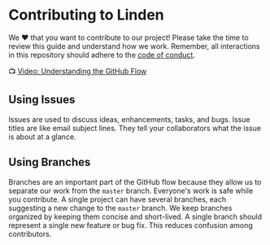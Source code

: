 # Contributing to Linden

We :heart: that you want to contribute to our project! Please take the time to review this guide and understand how we work. Remember, all interactions in this repository should adhere to the [code of conduct](code-of-conduct.md).

:tv: [Video: Understanding the GitHub Flow](https://www.youtube.com/watch?v=PBI2Rz-ZOxU)

## Using Issues

Issues are used to discuss ideas, enhancements, tasks, and bugs. Issue titles are like email subject lines. They tell your collaborators what the issue is about at a glance.

## Using Branches

Branches are an important part of the GitHub flow because they allow us to separate our work from the `master` branch. Everyone's work is safe while you contribute. A single project can have several branches, each suggesting a new change to the `master` branch. We keep branches organized by keeping them concise and short-lived. A single branch should represent a single new feature or bug fix. This reduces confusion among contributors.

